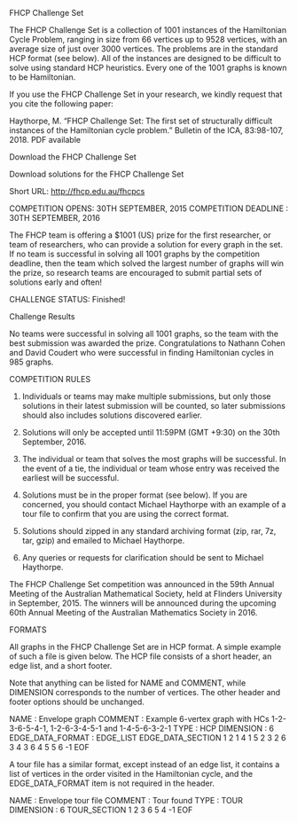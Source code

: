 FHCP Challenge Set

The FHCP Challenge Set is a collection of 1001 instances of the Hamiltonian Cycle Problem, ranging in size from 66 vertices up to 9528 vertices, with an average size of just over 3000 vertices. The problems are in the standard HCP format (see below). All of the instances are designed to be difficult to solve using standard HCP heuristics. Every one of the 1001 graphs is known to be Hamiltonian.

If you use the FHCP Challenge Set in your research, we kindly request that you cite the following paper:

Haythorpe, M. “FHCP Challenge Set: The first set of structurally difficult instances of the Hamiltonian cycle problem.” Bulletin of the ICA, 83:98-107, 2018. PDF available

Download the FHCP Challenge Set

Download solutions for the FHCP Challenge Set

Short URL: http://fhcp.edu.au/fhcpcs

COMPETITION OPENS: 30TH SEPTEMBER, 2015
COMPETITION DEADLINE : 30TH SEPTEMBER, 2016

The FHCP team is offering a $1001 (US) prize for the first researcher, or team of researchers, who can provide a solution for every graph in the set. If no team is successful in solving all 1001 graphs by the competition deadline, then the team which solved the largest number of graphs will win the prize, so research teams are encouraged to submit partial sets of solutions early and often!

CHALLENGE STATUS: Finished!

Challenge Results

No teams were successful in solving all 1001 graphs, so the team with the best submission was awarded the prize. Congratulations to Nathann Cohen and David Coudert who were successful in finding Hamiltonian cycles in 985 graphs.

 

COMPETITION RULES

1) Individuals or teams may make multiple submissions, but only those solutions in their latest submission will be counted, so later submissions should also includes solutions discovered earlier.

2) Solutions will only be accepted until 11:59PM (GMT +9:30) on the 30th September, 2016.

3) The individual or team that solves the most graphs will be successful. In the event of a tie, the individual or team whose entry was received the earliest will be successful.

4) Solutions must be in the proper format (see below). If you are concerned, you should contact Michael Haythorpe with an example of a tour file to confirm that you are using the correct format.

5) Solutions should zipped in any standard archiving format (zip, rar, 7z, tar, gzip) and emailed to Michael Haythorpe.

6) Any queries or requests for clarification should be sent to Michael Haythorpe.

The FHCP Challenge Set competition was announced in the 59th Annual Meeting of the Australian Mathematical Society, held at Flinders University in September, 2015. The winners will be announced during the upcoming 60th Annual Meeting of the Australian Mathematics Society in 2016.

FORMATS

All graphs in the FHCP Challenge Set are in HCP format. A simple example of such a file is given below. The HCP file consists of a short header, an edge list, and a short footer.

Note that anything can be listed for NAME and COMMENT, while DIMENSION corresponds to the number of vertices. The other header and footer options should be unchanged.

NAME : Envelope graph
COMMENT : Example 6-vertex graph with HCs 1-2-3-6-5-4-1, 1-2-6-3-4-5-1 and 1-4-5-6-3-2-1
TYPE : HCP
DIMENSION : 6
EDGE_DATA_FORMAT : EDGE_LIST
EDGE_DATA_SECTION
1 2
1 4
1 5
2 3
2 6
3 4
3 6
4 5
5 6
-1
EOF

A tour file has a similar format, except instead of an edge list, it contains a list of vertices in the order visited in the Hamiltonian cycle, and the EDGE_DATA_FORMAT item is not required in the header.

NAME : Envelope tour file
COMMENT : Tour found
TYPE : TOUR
DIMENSION : 6
TOUR_SECTION
1
2
3
6
5
4
-1
EOF